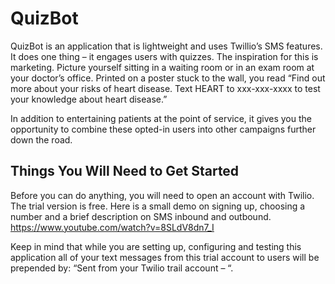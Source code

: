 # QuizBot

QuizBot is an application that is lightweight and uses Twillio’s SMS features. It does one thing – it engages users with quizzes. The inspiration for this is marketing. Picture yourself sitting in a waiting room or in an exam room at your doctor’s office. Printed on a poster stuck to the wall, you read “Find out more about your risks of heart disease. Text HEART to xxx-xxx-xxxx to test your knowledge about heart disease.”

In addition to entertaining patients at the point of service, it gives you the opportunity to combine these opted-in users into other campaigns further down the road.

## Things You Will Need to Get Started
Before you can do anything, you will need to open an account with Twilio. The trial version is free. Here is a small demo on signing up, choosing a number and a brief description on SMS inbound and outbound. https://www.youtube.com/watch?v=8SLdV8dn7_I

Keep in mind that while you are setting up, configuring and testing this application all of your text messages from this trial account to users will be prepended by: “Sent from your Twilio trail account – “.
